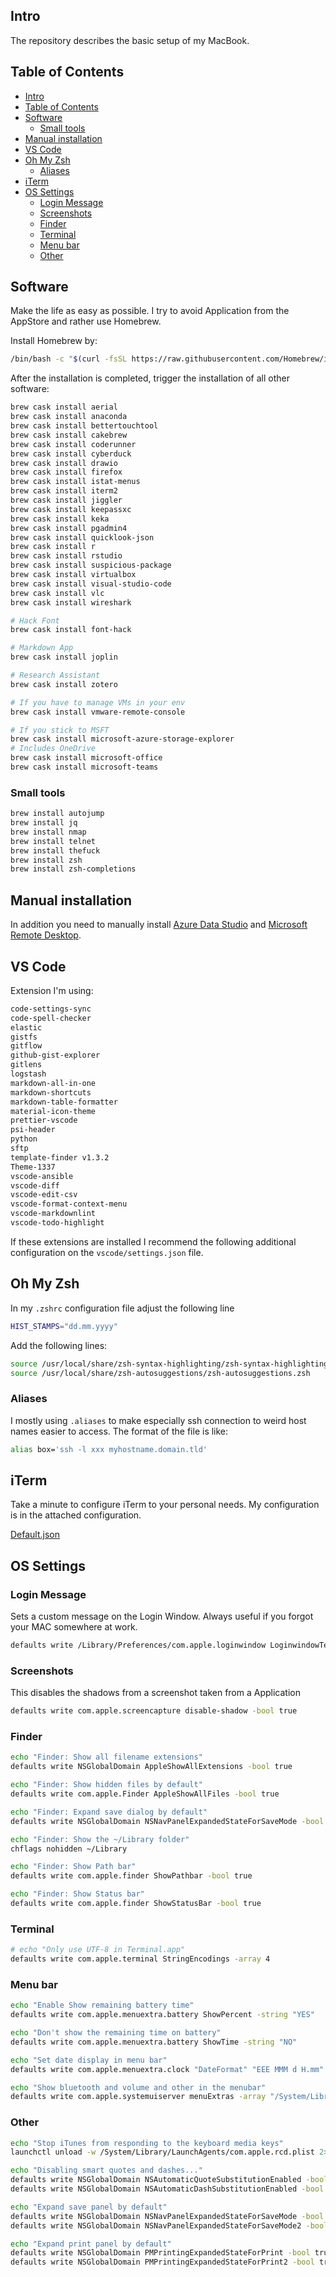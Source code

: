 ## Intro

The repository describes the basic setup of my MacBook.

## Table of Contents

- [Intro](#intro)
- [Table of Contents](#table-of-contents)
- [Software](#software)
  - [Small tools](#small-tools)
- [Manual installation](#manual-installation)
- [VS Code](#vs-code)
- [Oh My Zsh](#oh-my-zsh)
  - [Aliases](#aliases)
- [iTerm](#iterm)
- [OS Settings](#os-settings)
  - [Login Message](#login-message)
  - [Screenshots](#screenshots)
  - [Finder](#finder)
  - [Terminal](#terminal)
  - [Menu bar](#menu-bar)
  - [Other](#other)

## Software

Make the life as easy as possible. I try to avoid Application from the AppStore and rather use Homebrew.

Install Homebrew by:

```sh
/bin/bash -c "$(curl -fsSL https://raw.githubusercontent.com/Homebrew/install/master/install.sh)"
```

After the installation is completed, trigger the installation of all other software:

```sh
brew cask install aerial
brew cask install anaconda
brew cask install bettertouchtool
brew cask install cakebrew
brew cask install coderunner
brew cask install cyberduck
brew cask install drawio
brew cask install firefox
brew cask install istat-menus
brew cask install iterm2
brew cask install jiggler
brew cask install keepassxc
brew cask install keka
brew cask install pgadmin4
brew cask install quicklook-json
brew cask install r
brew cask install rstudio
brew cask install suspicious-package
brew cask install virtualbox
brew cask install visual-studio-code
brew cask install vlc
brew cask install wireshark

# Hack Font
brew cask install font-hack

# Markdown App
brew cask install joplin

# Research Assistant
brew cask install zotero

# If you have to manage VMs in your env
brew cask install vmware-remote-console

# If you stick to MSFT
brew cask install microsoft-azure-storage-explorer
# Includes OneDrive
brew cask install microsoft-office
brew cask install microsoft-teams
```

### Small tools

```sh
brew install autojump
brew install jq
brew install nmap
brew install telnet
brew install thefuck
brew install zsh
brew install zsh-completions
```

## Manual installation

In addition you need to manually install [Azure Data Studio](https://docs.microsoft.com/en-us/sql/azure-data-studio/download-azure-data-studio) and [Microsoft Remote Desktop](https://apps.apple.com/us/app/microsoft-remote-desktop/id1295203466?mt=12).

## VS Code

Extension I'm using:

```sh
code-settings-sync
code-spell-checker
elastic
gistfs
gitflow
github-gist-explorer
gitlens
logstash
markdown-all-in-one
markdown-shortcuts
markdown-table-formatter
material-icon-theme
prettier-vscode
psi-header
python
sftp
template-finder v1.3.2
Theme-1337
vscode-ansible
vscode-diff
vscode-edit-csv
vscode-format-context-menu
vscode-markdownlint
vscode-todo-highlight
```

If these extensions are installed I recommend the following additional configuration on the `vscode/settings.json` file.

## Oh My Zsh

In my `.zshrc` configuration file adjust the following line

```sh
HIST_STAMPS="dd.mm.yyyy"
```

Add the following lines:

```sh
source /usr/local/share/zsh-syntax-highlighting/zsh-syntax-highlighting.zsh
source /usr/local/share/zsh-autosuggestions/zsh-autosuggestions.zsh
```

### Aliases

I mostly using `.aliases` to make especially ssh connection to weird host names easier to access. The format of the file is like:

```sh
alias box='ssh -l xxx myhostname.domain.tld'
```

## iTerm

Take a minute to configure iTerm to your personal needs. My configuration is in the attached configuration.

[Default.json](:/7c3fb3f0bd4f46ae9e8b729c10e22247)

## OS Settings

### Login Message

Sets a custom message on the Login Window. Always useful if you forgot your MAC somewhere at work.

```sh
defaults write /Library/Preferences/com.apple.loginwindow LoginwindowText "I'm living at ground flor desk x on building y. Please return me."
```

### Screenshots

This disables the shadows from a screenshot taken from a Application

```sh
defaults write com.apple.screencapture disable-shadow -bool true
```

### Finder

```sh
echo "Finder: Show all filename extensions"
defaults write NSGlobalDomain AppleShowAllExtensions -bool true

echo "Finder: Show hidden files by default"
defaults write com.apple.Finder AppleShowAllFiles -bool true

echo "Finder: Expand save dialog by default"
defaults write NSGlobalDomain NSNavPanelExpandedStateForSaveMode -bool true

echo "Finder: Show the ~/Library folder"
chflags nohidden ~/Library

echo "Finder: Show Path bar"
defaults write com.apple.finder ShowPathbar -bool true

echo "Finder: Show Status bar"
defaults write com.apple.finder ShowStatusBar -bool true
```

### Terminal

```sh
# echo "Only use UTF-8 in Terminal.app"
defaults write com.apple.terminal StringEncodings -array 4
```

### Menu bar

```sh
echo "Enable Show remaining battery time"
defaults write com.apple.menuextra.battery ShowPercent -string "YES"

echo "Don't show the remaining time on battery"
defaults write com.apple.menuextra.battery ShowTime -string "NO"

echo "Set date display in menu bar"
defaults write com.apple.menuextra.clock "DateFormat" "EEE MMM d H.mm"

echo "Show bluetooth and volume and other in the menubar"
defaults write com.apple.systemuiserver menuExtras -array "/System/Library/CoreServices/Menu Extras/Bluetooth.menu" "/System/Library/CoreServices/Menu Extras/Volume.menu"
```

### Other

```sh
echo "Stop iTunes from responding to the keyboard media keys"
launchctl unload -w /System/Library/LaunchAgents/com.apple.rcd.plist 2> /dev/null

echo "Disabling smart quotes and dashes..."
defaults write NSGlobalDomain NSAutomaticQuoteSubstitutionEnabled -bool false
defaults write NSGlobalDomain NSAutomaticDashSubstitutionEnabled -bool false

echo "Expand save panel by default"
defaults write NSGlobalDomain NSNavPanelExpandedStateForSaveMode -bool true
defaults write NSGlobalDomain NSNavPanelExpandedStateForSaveMode2 -bool true

echo "Expand print panel by default"
defaults write NSGlobalDomain PMPrintingExpandedStateForPrint -bool true
defaults write NSGlobalDomain PMPrintingExpandedStateForPrint2 -bool true
```
